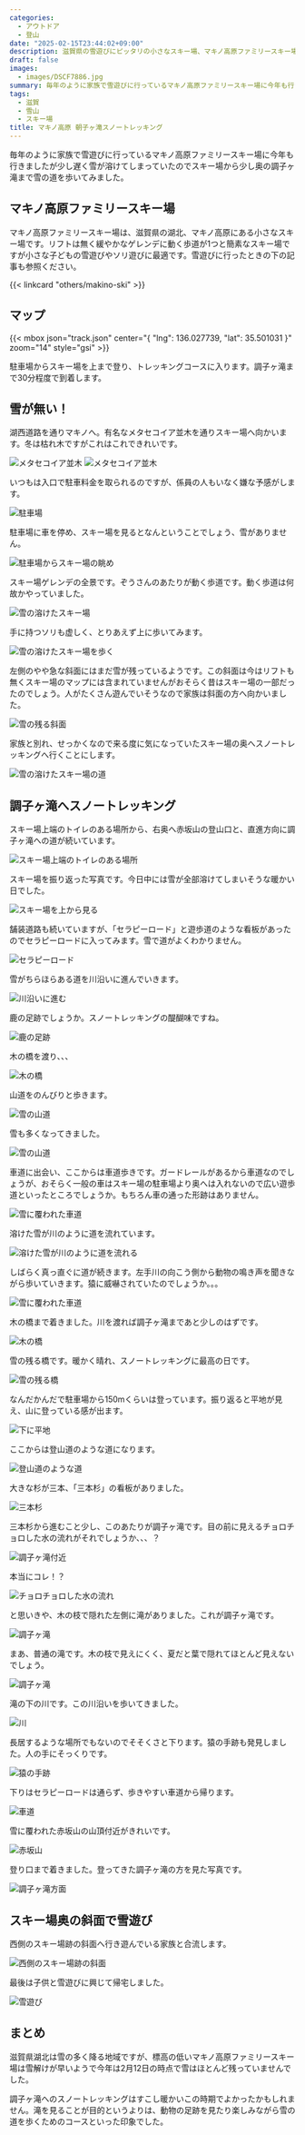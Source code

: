 ```yaml
---
categories:
  - アウトドア
  - 登山
date: "2025-02-15T23:44:02+09:00"
description: 滋賀県の雪遊びにピッタリの小さなスキー場、マキノ高原ファミリースキー場から少し奥へと進み調子ヶ滝までスノートレッキングコースをご紹介します。
draft: false
images:
  - images/DSCF7886.jpg
summary: 毎年のように家族で雪遊びに行っているマキノ高原ファミリースキー場に今年も行きましたが少し遅く雪が溶けてしまっていたのでスキー場から少し奥の調子ヶ滝まで雪の道を歩いてみました。
tags:
  - 滋賀
  - 雪山
  - スキー場
title: マキノ高原 朝子ヶ滝スノートレッキング
---
```


毎年のように家族で雪遊びに行っているマキノ高原ファミリースキー場に今年も行きましたが少し遅く雪が溶けてしまっていたのでスキー場から少し奥の調子ヶ滝まで雪の道を歩いてみました。

## マキノ高原ファミリースキー場

マキノ高原ファミリースキー場は、滋賀県の湖北、マキノ高原にある小さなスキー場です。リフトは無く緩やかなゲレンデに動く歩道が1つと簡素なスキー場ですが小さな子どもの雪遊びやソリ遊びに最適です。雪遊びに行ったときの下の記事も参照ください。

{{< linkcard "others/makino-ski" >}}

## マップ

{{< mbox json="track.json" center="{ \"lng\": 136.027739, \"lat\": 35.501031 }" zoom="14" style="gsi" >}}

駐車場からスキー場を上まで登り、トレッキングコースに入ります。調子ヶ滝まで30分程度で到着します。

## 雪が無い！

湖西道路を通りマキノへ。有名なメタセコイア並木を通りスキー場へ向かいます。冬は枯れ木ですがこれはこれできれいです。

![メタセコイア並木](./images/20230211_031442_0080A.jpg)
![メタセコイア並木](./images/20230211_031447_0081A.jpg)

いつもは入口で駐車料金を取られるのですが、係員の人もいなく嫌な予感がします。

![駐車場](./images/DSCF7843.jpg)

駐車場に車を停め、スキー場を見るとなんということでしょう、雪がありません。

![駐車場からスキー場の眺め](./images/DSCF7844.jpg)

スキー場ゲレンデの全景です。ぞうさんのあたりが動く歩道です。動く歩道は何故かやっていました。

![雪の溶けたスキー場](./images/DSCF7847.jpg)

手に持つソリも虚しく、とりあえず上に歩いてみます。

![雪の溶けたスキー場を歩く](./images/DSCF7856.jpg)

左側のやや急な斜面にはまだ雪が残っているようです。この斜面は今はリフトも無くスキー場のマップには含まれていませんがおそらく昔はスキー場の一部だったのでしょう。人がたくさん遊んでいそうなので家族は斜面の方へ向かいました。

![雪の残る斜面](./images/DSCF7858.jpg)

家族と別れ、せっかくなので来る度に気になっていたスキー場の奥へスノートレッキングへ行くことにします。

![雪の溶けたスキー場の道](./images/DSCF7859.jpg)

## 調子ヶ滝へスノートレッキング

スキー場上端のトイレのある場所から、右奥へ赤坂山の登山口と、直進方向に調子ヶ滝への道が続いています。

![スキー場上端のトイレのある場所](./images/DSCF7861.jpg)

スキー場を振り返った写真です。今日中には雪が全部溶けてしまいそうな暖かい日でした。

![スキー場を上から見る](./images/DSCF7862.jpg)

舗装道路も続いていますが、「セラピーロード」と遊歩道のような看板があったのでセラピーロードに入ってみます。雪で道がよくわかりません。

![セラピーロード](./images/DSCF7864.jpg)

雪がちらほらある道を川沿いに進んでいきます。

![川沿いに進む](./images/DSCF7867.jpg)

鹿の足跡でしょうか。スノートレッキングの醍醐味ですね。

![鹿の足跡](./images/DSCF7869.jpg)

木の橋を渡り、、、

![木の橋](./images/DSCF7871.jpg)

山道をのんびりと歩きます。

![雪の山道](./images/DSCF7875.jpg)

雪も多くなってきました。

![雪の山道](./images/DSCF7877.jpg)

車道に出会い、ここからは車道歩きです。ガードレールがあるから車道なのでしょうが、おそらく一般の車はスキー場の駐車場より奥へは入れないので広い遊歩道といったところでしょうか。もちろん車の通った形跡はありません。

![雪に覆われた車道](./images/DSCF7878.jpg)

溶けた雪が川のように道を流れています。

![溶けた雪が川のように道を流れる](./images/DSCF7880.jpg)

しばらく真っ直ぐに道が続きます。左手川の向こう側から動物の鳴き声を聞きながら歩いていきます。猿に威嚇されていたのでしょうか。。。

![雪に覆われた車道](./images/DSCF7881.jpg)

木の橋まで着きました。川を渡れば調子ヶ滝まであと少しのはずです。

![木の橋](./images/DSCF7885.jpg)

雪の残る橋です。暖かく晴れ、スノートレッキングに最高の日です。

![雪の残る橋](./images/DSCF7886.jpg)

なんだかんだで駐車場から150mくらいは登っています。振り返ると平地が見え、山に登っている感が出ます。

![下に平地](./images/DSCF7889.jpg)

ここからは登山道のような道になります。

![登山道のような道](./images/DSCF7890.jpg)

大きな杉が三本、「三本杉」の看板がありました。

![三本杉](./images/DSCF7891.jpg)

三本杉から進むこと少し、このあたりが調子ヶ滝です。目の前に見えるチョロチョロした水の流れがそれでしょうか、、、？

![調子ヶ滝付近](./images/DSCF7894.jpg)

本当にコレ！？

![チョロチョロした水の流れ](./images/DSCF7895.jpg)

と思いきや、木の枝で隠れた左側に滝がありました。これが調子ヶ滝です。

![調子ヶ滝](./images/DSCF7898.jpg)

まあ、普通の滝です。木の枝で見えにくく、夏だと葉で隠れてほとんど見えないでしょう。

![調子ヶ滝](./images/DSCF7899.jpg)

滝の下の川です。この川沿いを歩いてきました。

![川](./images/DSCF7900.jpg)

長居するような場所でもないのでそそくさと下ります。猿の手跡も発見しました。人の手にそっくりです。

![猿の手跡](./images/DSCF7903.jpg)

下りはセラピーロードは通らず、歩きやすい車道から帰ります。

![車道](./images/DSCF7904.jpg)

雪に覆われた赤坂山の山頂付近がきれいです。

![赤坂山](./images/DSCF7906.jpg)

登り口まで着きました。登ってきた調子ヶ滝の方を見た写真です。

![調子ヶ滝方面](./images/DSCF7913.jpg)

## スキー場奥の斜面で雪遊び

西側のスキー場跡の斜面へ行き遊んでいる家族と合流します。

![西側のスキー場跡の斜面](./images/DSCF7915.jpg)

最後は子供と雪遊びに興じて帰宅しました。

![雪遊び](./images/DSCF7930.jpg)

## まとめ

滋賀県湖北は雪の多く降る地域ですが、標高の低いマキノ高原ファミリースキー場は雪解けが早いようで今年は2月12日の時点で雪はほとんど残っていませんでした。

調子ヶ滝へのスノートレッキングはすこし暖かいこの時期でよかったかもしれません。滝を見ることが目的というよりは、動物の足跡を見たり楽しみながら雪の道を歩くためのコースといった印象でした。
